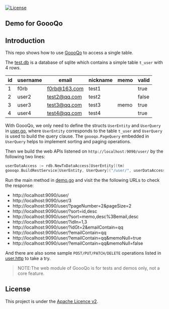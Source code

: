 [![License](https://img.shields.io/:license-apache-brightgreen.svg)](https://www.apache.org/licenses/LICENSE-2.0.html)

Demo for GoooQo
---

## Introduction

This repo shows how to use [GoooQo](https://github.com/doytowin/goooqo) to access a single table.

The [test.db](test.db) is a database of sqlite which contains a simple table `t_user` with 4 rows.

| id | username | email        | nickname | memo | valid |
|----|----------|--------------|----------|------|-------|
| 1  | f0rb     | f0rb@163.com | test1    |      | true  |
| 2  | user2    | test2@qq.com | test2    |      | false |
| 3  | user3    | test3@qq.com | test3    | memo | true  |
| 4  | user4    | test4@qq.com | test4    |      | true  |

With GoooQo, we only need to define the structs `UserEntity` and `UserQuery` in [user.go](user.go),
where `UserEntity` corresponds to the table `t_user` and `UserQuery` is used to build the query clause.
The `goooqo.PageQuery` embedded in `UserQuery` helps to implement sorting and paging operations.

Then we build the web APIs listened on `http://localhost:9090/user/` by the following two lines:

```go
userDataAccess := rdb.NewTxDataAccess[UserEntity](tm)
goooqo.BuildRestService[UserEntity, UserQuery]("/user/", userDataAccess)
```

Run the main method in [demo.go](demo.go) and visit the the following URLs to check the response:
  - http://localhost:9090/user/
  - http://localhost:9090/user/3
  - http://localhost:9090/user/?pageNumber=2&pageSize=2
  - http://localhost:9090/user/?sort=id,desc
  - http://localhost:9090/user/?sort=memo,desc%3Bemail,desc
  - http://localhost:9090/user/?idIn=1,3
  - http://localhost:9090/user/?idGt=2&emailContain=qq
  - http://localhost:9090/user/?emailContain=qq
  - http://localhost:9090/user/?emailContain=qq&memoNull=true
  - http://localhost:9090/user/?emailContain=qq&memoNull=false

And there are also some sample `POST/PUT/PATCH/DELETE` operations listed in [user.http](user.http) to take a try.

> NOTE:The web module of GoooQo is for tests and demos only, not a core feature.

License
---
This project is under the [Apache Licence v2](https://www.apache.org/licenses/LICENSE-2.0).
